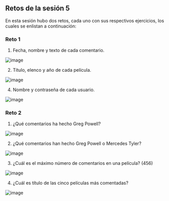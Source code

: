 ## Retos de la sesión 5

En esta sesión hubo dos retos, cada uno con sus respectivos ejercicios, los cuales se enlistan a continuación:
### Reto 1
 1. Fecha, nombre y texto de cada comentario.

![image](https://github.com/LIZZETHGOMEZ/BEDU-Santander-2021/blob/main/Introduccion%20a%20Bases%20de%20Datos/sesion_5/retos_sesion_5/reto_1_comments.PNG)

 2. Título, elenco y año de cada película.

![image](https://github.com/LIZZETHGOMEZ/BEDU-Santander-2021/blob/main/Introduccion%20a%20Bases%20de%20Datos/sesion_5/retos_sesion_5/reto_1_movies.PNG)

 4. Nombre y contraseña de cada usuario.

![image](https://github.com/LIZZETHGOMEZ/BEDU-Santander-2021/blob/main/Introduccion%20a%20Bases%20de%20Datos/sesion_5/retos_sesion_5/reto_1_users.PNG)

### Reto 2
1. ¿Qué comentarios ha hecho Greg Powell?

![image](https://github.com/LIZZETHGOMEZ/BEDU-Santander-2021/blob/main/Introduccion%20a%20Bases%20de%20Datos/sesion_5/retos_sesion_5/reto_2_ejercicio_1.PNG)

2. ¿Qué comentarios han hecho Greg Powell o Mercedes Tyler?

![image](https://github.com/LIZZETHGOMEZ/BEDU-Santander-2021/blob/main/Introduccion%20a%20Bases%20de%20Datos/sesion_5/retos_sesion_5/reto_2_ejercicio_2.PNG)

3. ¿Cuál es el máximo número de comentarios en una película? (456)

![image](https://github.com/LIZZETHGOMEZ/BEDU-Santander-2021/blob/main/Introduccion%20a%20Bases%20de%20Datos/sesion_5/retos_sesion_5/reto_2_ejercicio_3.PNG)

4. ¿Cuál es título de las cinco películas más comentadas?

![image](https://github.com/LIZZETHGOMEZ/BEDU-Santander-2021/blob/main/Introduccion%20a%20Bases%20de%20Datos/sesion_5/retos_sesion_5/reto_2_ejercicio_4.PNG)
